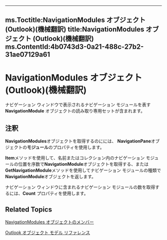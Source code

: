 

---
ms.Toctitle:NavigationModules オブジェクト (Outlook)(機械翻訳)
title:NavigationModules オブジェクト (Outlook)(機械翻訳)
ms.ContentId:4b0743d3-0a21-488c-27b2-31ae07129a61
---
# NavigationModules オブジェクト (Outlook)(機械翻訳)




ナビゲーション ウィンドウで表示されるナビゲーション モジュールを表す **NavigationModule** オブジェクトの読み取り専用セットが含まれます。

## 注釈
**NavigationModules**オブジェクトを取得するのにには、 **NavigationPane**オブジェクトの**モジュール**のプロパティを使用します。



**Item**メソッドを使用して、名前またはコレクション内のナビゲーション モジュールの位置を序数で**NavigationModule**オブジェクトを取得する、または**GetNavigationModule**メソッドを使用してナビゲーション モジュールの種類で**NavigationModule**オブジェクトを返します。



ナビゲーション ウィンドウに含まれるナビゲーション モジュールの数を取得するには、**Count** プロパティを使用します。



## Related Topics

[NavigationModules オブジェクトのメンバー](48fe7aeb-514d-17fd-1f2e-a96d5cc43105.md)

[Outlook オブジェクト モデル リファレンス](73221b13-d8d8-99b8-3394-b95dbbfd5ddc.md)




